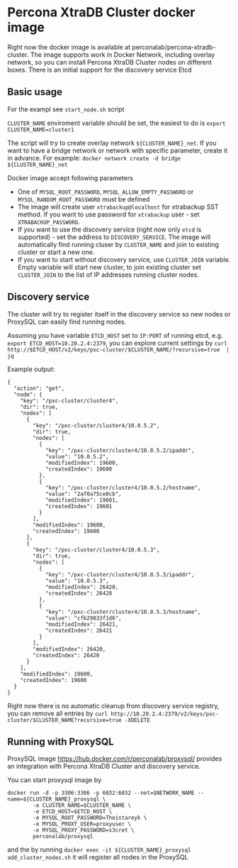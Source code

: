 Percona XtraDB Cluster docker image
===================================

Right now the docker image is available at perconalab/percona-xtradb-cluster.
The image supports work in Docker Network, including overlay network,
so you can install Percona XtraDB Cluster nodes on different boxes.
There is an initial support for the discovery service Etcd

Basic usage
-----------

For the exampl see `start_node.sh` script

`CLUSTER_NAME` enviroment variable should be set, the easiest to do is
`export CLUSTER_NAME=cluster1`

The script will try to create overlay network `${CLUSTER_NAME}_net`.
If you want to have a bridge network or network with specific parameter,
create it in advance.
For example:
`docker network create -d bridge ${CLUSTER_NAME}_net`

Docker image accept following parameters
* One of `MYSQL_ROOT_PASSWORD`, `MYSQL_ALLOW_EMPTY_PASSWORD` or `MYSQL_RANDOM_ROOT_PASSWORD` must be defined
* The image will create user `xtrabackup@localhost` for xtrabackup SST method. If you want to use password for `xtrabackup` user - set `XTRABACKUP_PASSWORD`. 
* If you want to use the discovery service (right now only `etcd` is supported) - set the address to `DISCOVERY_SERVICE`. The image will automatically find running cluser by `CLUSTER_NAME` and join to existing cluster or start a new one.
* If you want to start without discovery service, use `CLUSTER_JOIN` variable. Empty variable will start new cluster, to join existing cluster set `CLUSTER_JOIN` to the list of IP addresses running cluster nodes.


Discovery service
-----------------

The cluster will try to register itself in the discovery service so new nodes or ProxySQL can easily find running nodes.

Assuming you have variable `ETCD_HOST` set to `IP:PORT` of running etcd, e.g. `export ETCD_HOST=10.20.2.4:2379`, you can explore current settings by
`curl http://$ETCD_HOST/v2/keys/pxc-cluster/$CLUSTER_NAME/?recursive=true  | jq`

Example output:
```
{
  "action": "get",
  "node": {
    "key": "/pxc-cluster/cluster4",
    "dir": true,
    "nodes": [
      {
        "key": "/pxc-cluster/cluster4/10.0.5.2",
        "dir": true,
        "nodes": [
          {
            "key": "/pxc-cluster/cluster4/10.0.5.2/ipaddr",
            "value": "10.0.5.2",
            "modifiedIndex": 19600,
            "createdIndex": 19600
          },
          {
            "key": "/pxc-cluster/cluster4/10.0.5.2/hostname",
            "value": "2af0a75ce0cb",
            "modifiedIndex": 19601,
            "createdIndex": 19601
          }
        ],
        "modifiedIndex": 19600,
        "createdIndex": 19600
      },
      {
        "key": "/pxc-cluster/cluster4/10.0.5.3",
        "dir": true,
        "nodes": [
          {
            "key": "/pxc-cluster/cluster4/10.0.5.3/ipaddr",
            "value": "10.0.5.3",
            "modifiedIndex": 26420,
            "createdIndex": 26420
          },
          {
            "key": "/pxc-cluster/cluster4/10.0.5.3/hostname",
            "value": "cfb29833f1d6",
            "modifiedIndex": 26421,
            "createdIndex": 26421
          }
        ],
        "modifiedIndex": 26420,
        "createdIndex": 26420
      }
    ],
    "modifiedIndex": 19600,
    "createdIndex": 19600
  }
}
```

Right now there is no automatic cleanup from discovery service registry, you can remove all entries by
`curl http://10.20.2.4:2379/v2/keys/pxc-cluster/$CLUSTER_NAME?recursive=true -XDELETE`

Running with ProxySQL
---------------------

ProxySQL image https://hub.docker.com/r/perconalab/proxysql/
provides an integration with Percona XtraDB Cluster and discovery service.

You can start proxysql image by
```
docker run -d -p 3306:3306 -p 6032:6032 --net=$NETWORK_NAME --name=${CLUSTER_NAME}_proxysql \
        -e CLUSTER_NAME=$CLUSTER_NAME \
        -e ETCD_HOST=$ETCD_HOST \
        -e MYSQL_ROOT_PASSWORD=Theistareyk \
        -e MYSQL_PROXY_USER=proxyuser \
        -e MYSQL_PROXY_PASSWORD=s3cret \
        perconalab/proxysql
```

and the by running `docker exec -it ${CLUSTER_NAME}_proxysql add_cluster_nodes.sh` it will register all nodes in the ProxySQL

